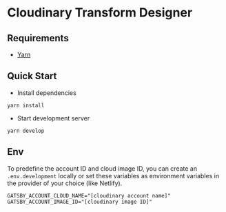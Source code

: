 # Cloudinary Transform Designer

## Requirements
* [Yarn](https://yarnpkg.com/en/)

## Quick Start
* Install dependencies
```
yarn install
```
* Start development server

```
yarn develop
```

## Env
To predefine the account ID and cloud image ID, you can create an `.env.development` locally or set these variables as environment variables in the provider of your choice (like Netlify).

```
GATSBY_ACCOUNT_CLOUD_NAME="[cloudinary account name]"
GATSBY_ACCOUNT_IMAGE_ID="[cloudinary image ID]"
```
